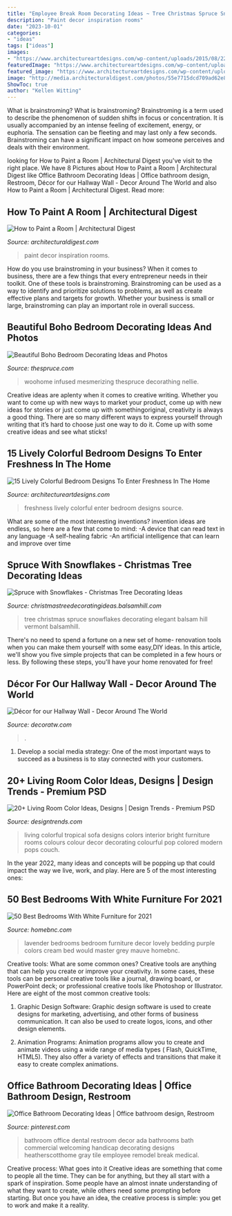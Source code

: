 ```yaml
---
title: "Employee Break Room Decorating Ideas ~ Tree Christmas Spruce Snowflakes Decorating Elegant Balsam Hill Vermont Balsamhill"
description: "Paint decor inspiration rooms"
date: "2023-10-01"
categories:
- "ideas"
tags: ["ideas"]
images:
- "https://www.architectureartdesigns.com/wp-content/uploads/2015/08/22-630x841.jpeg"
featuredImage: "https://www.architectureartdesigns.com/wp-content/uploads/2015/08/22-630x841.jpeg"
featured_image: "https://www.architectureartdesigns.com/wp-content/uploads/2015/08/22-630x841.jpeg"
image: "http://media.architecturaldigest.com/photos/55e7715dcd709ad62e8efbc4/master/pass/dam-images-decor-2015-04-blue-green-rooms-blue-green-interiors-inspiration-roundup-01.jpg"
ShowToc: true
author: "Kellen Witting"
---
```



What is brainstroming?
What is brainstroming? Brainstroming is a term used to describe the phenomenon of sudden shifts in focus or concentration. It is usually accompanied by an intense feeling of excitement, energy, or euphoria. The sensation can be fleeting and may last only a few seconds. Brainstroming can have a significant impact on how someone perceives and deals with their environment.

	

		
looking for How to Paint a Room | Architectural Digest you've visit to the right place. We have 8 Pictures about How to Paint a Room | Architectural Digest like Office Bathroom Decorating Ideas | Office bathroom design, Restroom, Décor for our Hallway Wall - Decor Around The World and also How to Paint a Room | Architectural Digest. Read more:
		
    
## How To Paint A Room | Architectural Digest

<img loading=lazy src="http://media.architecturaldigest.com/photos/55e7715dcd709ad62e8efbc4/master/pass/dam-images-decor-2015-04-blue-green-rooms-blue-green-interiors-inspiration-roundup-01.jpg" onerror="this.onerror=null;this.src='https://tse3.mm.bing.net/th?id=OIP.-9ZjRSGXpexOc0S39K3CCAHaE8&amp;pid=15.1';" alt="How to Paint a Room | Architectural Digest">

_Source: architecturaldigest.com_

>paint decor inspiration rooms. 

	

How do you use brainstroming in your business?
When it comes to business, there are a few things that every entrepreneur needs in their toolkit. One of these tools is brainstroming. Brainstroming can be used as a way to identify and prioritize solutions to problems, as well as create effective plans and targets for growth. Whether your business is small or large, brainstroming can play an important role in overall success.

    
## Beautiful Boho Bedroom Decorating Ideas And Photos

<img loading=lazy src="https://fthmb.tqn.com/gKdbpQC3iAlbgAU1RbDBBzCkXr4=/960x0/filters:no_upscale():max_bytes(150000):strip_icc()/boho-bedroom-10-58d443ec5f9b584683b1dfcb.jpg" onerror="this.onerror=null;this.src='https://tse3.mm.bing.net/th?id=OIP.hSKY9j0ofRQh4uXN2u2zPAHaNO&amp;pid=15.1';" alt="Beautiful Boho Bedroom Decorating Ideas and Photos">

_Source: thespruce.com_

>woohome infused mesmerizing thespruce decorathing nellie. 

	

Creative ideas are aplenty when it comes to creative writing. Whether you want to come up with new ways to market your product, come up with new ideas for stories or just come up with somethingoriginal, creativity is always a good thing. There are so many different ways to express yourself through writing that it’s hard to choose just one way to do it. Come up with some creative ideas and see what sticks!

    
## 15 Lively Colorful Bedroom Designs To Enter Freshness In The Home

<img loading=lazy src="https://www.architectureartdesigns.com/wp-content/uploads/2015/08/22-630x841.jpeg" onerror="this.onerror=null;this.src='https://tse2.mm.bing.net/th?id=OIP.n3i2bHMGvKWJlF-OBlvJXQHaJ4&amp;pid=15.1';" alt="15 Lively Colorful Bedroom Designs To Enter Freshness In The Home">

_Source: architectureartdesigns.com_

>freshness lively colorful enter bedroom designs source. 

	

What are some of the most interesting inventions?
invention ideas are endless, so here are a few that come to mind: 
-A device that can read text in any language 
-A self-healing fabric 
-An artificial intelligence that can learn and improve over time

    
## Spruce With Snowflakes - Christmas Tree Decorating Ideas

<img loading=lazy src="http://christmastreedecoratingideas.balsamhill.com/wp-content/uploads/2014/12/VWS-T-9.jpg" onerror="this.onerror=null;this.src='https://tse2.mm.bing.net/th?id=OIP.5pYNhdsdXKZeFPa6uk526AHaJw&amp;pid=15.1';" alt="Spruce with Snowflakes - Christmas Tree Decorating Ideas">

_Source: christmastreedecoratingideas.balsamhill.com_

>tree christmas spruce snowflakes decorating elegant balsam hill vermont balsamhill. 

	

There's no need to spend a fortune on a new set of home- renovation tools when you can make them yourself with some easy,DIY ideas. In this article, we'll show you five simple projects that can be completed in a few hours or less. By following these steps, you'll have your home renovated for free!

    
## Décor For Our Hallway Wall - Decor Around The World

<img loading=lazy src="https://decoratw.com/wp-content/uploads/2016/05/narrow-hallway-decorating-ideas-with-green-walls-and-framed-wall-arts.jpg" onerror="this.onerror=null;this.src='https://tse3.mm.bing.net/th?id=OIP.oOR6J-kupaBpFcUPEoJQaQHaKZ&amp;pid=15.1';" alt="Décor for our Hallway Wall - Decor Around The World">

_Source: decoratw.com_

>. 

	

1. Develop a social media strategy: One of the most important ways to succeed as a business is to stay connected with your customers.

    
## 20+ Living Room Color Ideas, Designs | Design Trends - Premium PSD

<img loading=lazy src="https://images.designtrends.com/wp-content/uploads/2016/06/06142017/Colorful-Sofa-Set-Tropical-Living-Room-Design.jpg" onerror="this.onerror=null;this.src='https://tse3.mm.bing.net/th?id=OIP.dUJgZFe7oeKHmu8cwCpo4wHaJ6&amp;pid=15.1';" alt="20+ Living Room Color Ideas, Designs | Design Trends - Premium PSD">

_Source: designtrends.com_

>living colorful tropical sofa designs colors interior bright furniture rooms colours colour decor decorating colourful pop colored modern pops couch. 

	

In the year 2022, many ideas and concepts will be popping up that could impact the way we live, work, and play. Here are 5 of the most interesting ones:

    
## 50 Best Bedrooms With White Furniture For 2021

<img loading=lazy src="https://homebnc.com/homeimg/2016/02/12-lovely-in-lavender-white-bedroom-decor-ideas-homebnc.jpg" onerror="this.onerror=null;this.src='https://tse3.mm.bing.net/th?id=OIP.8yB1odzWrVYB1ASBTNAXLwHaJ9&amp;pid=15.1';" alt="50 Best Bedrooms With White Furniture for 2021">

_Source: homebnc.com_

>lavender bedrooms bedroom furniture decor lovely bedding purple colors cream bed would master grey mauve homebnc. 

	

Creative tools: What are some common ones?
Creative tools are anything that can help you create or improve your creativity. In some cases, these tools can be personal creative tools like a journal, drawing board, or PowerPoint deck; or professional creative tools like Photoshop or Illustrator. Here are eight of the most common creative tools:
1. Graphic Design Software: Graphic design software is used to create designs for marketing, advertising, and other forms of business communication. It can also be used to create logos, icons, and other design elements.

2. Animation Programs: Animation programs allow you to create and animate videos using a wide range of media types ( Flash, QuickTime, HTML5). They also offer a variety of effects and transitions that make it easy to create complex animations.


    
## Office Bathroom Decorating Ideas | Office Bathroom Design, Restroom

<img loading=lazy src="https://i.pinimg.com/736x/dc/af/27/dcaf278404b97989c4748f2282781266.jpg" onerror="this.onerror=null;this.src='https://tse3.mm.bing.net/th?id=OIP.73hELCe42r0r8HlpBUo3NgHaLG&amp;pid=15.1';" alt="Office Bathroom Decorating Ideas | Office bathroom design, Restroom">

_Source: pinterest.com_

>bathroom office dental restroom decor ada bathrooms bath commercial welcoming handicap decorating designs heatherscotthome gray tile employee remodel break medical. 

	

Creative process: What goes into it
Creative ideas are something that come to people all the time. They can be for anything, but they all start with a spark of inspiration. Some people have an almost innate understanding of what they want to create, while others need some prompting before starting. But once you have an idea, the creative process is simple: you get to work and make it a reality.

